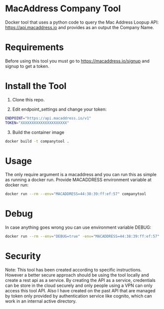 # MacAddress Company Tool

Docker tool that uses a python code to query the Mac Address Loopup API: https://api.macaddress.io and provides as an output the Company Name.

# Requirements

Before using this tool you must go to https://macaddress.io/signup and signup to get a token.

# Install the Tool

1. Clone this repo.

2. Edit endpoint_settings and change your token:

```sh
ENDPOINT="https://api.macaddress.io/v1"
TOKEN="XXXXXXXXXXXXXXXXXXXXX"
```

3. Build the container image

```sh
docker build -t companytool .
```

# Usage

The only require argument is a macaddress and you can run this as simple as running a docker run.
Provide MACADDRESS environment variable at docker run:

```sh
docker run --rm --env="MACADDRESS=44:38:39:ff:ef:57" companytool
```

# Debug

In case anything goes wrong you can use environment variable DEBUG:

```sh
docker run --rm --env="DEBUG=true" -env="MACADDRESS=44:38:39:ff:ef:57" companytool
```

# Security

Note: This tool has been created according to specific instructions. However a better secure approach should be using the tool locally and create a rest api as a service.
By creating the API as a service, credentials can be store in the cloud securely and only people using a VPN can only access this tool API.
Also I have created on the past API that are managed by token only provided by authentication service like cognito, which can work in an internal active directory.
